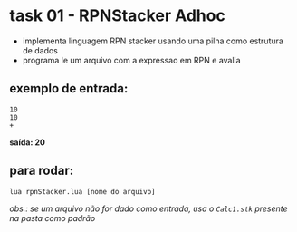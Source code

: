 # task 01 - RPNStacker Adhoc
- implementa linguagem RPN stacker usando uma pilha como estrutura de dados
- programa le um arquivo com a expressao em RPN e avalia

## exemplo de entrada:
```
10
10
+
```
**saída: 20**

## para rodar:
```
lua rpnStacker.lua [nome do arquivo]        
```
_obs.: se um arquivo não for dado como entrada, usa o `Calc1.stk` presente na pasta como padrão_